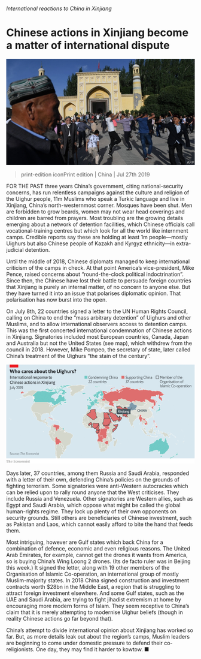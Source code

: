 ###### International reactions to China in Xinjiang

# Chinese actions in Xinjiang become a matter of international dispute 

![image](images/20190727_CNP501.jpg) 

> print-edition iconPrint edition | China | Jul 27th 2019 

 FOR THE PAST three years China’s government, citing national-security concerns, has run relentless campaigns against the culture and religion of the Uighur people, 11m Muslims who speak a Turkic language and live in Xinjiang, China’s north-westernmost corner. Mosques have been shut. Men are forbidden to grow beards, women may not wear head coverings and children are barred from prayers. Most troubling are the growing details emerging about a network of detention facilities, which Chinese officials call vocational-training centres but which look for all the world like internment camps. Credible reports say these are holding at least 1m people—mostly Uighurs but also Chinese people of Kazakh and Kyrgyz ethnicity—in extra-judicial detention. 

Until the middle of 2018, Chinese diplomats managed to keep international criticism of the camps in check. At that point America’s vice-president, Mike Pence, raised concerns about “round-the-clock political indoctrination”. Since then, the Chinese have lost their battle to persuade foreign countries that Xinjiang is purely an internal matter, of no concern to anyone else. But they have turned it into an issue that polarises diplomatic opinion. That polarisation has now burst into the open. 

On July 8th, 22 countries signed a letter to the UN Human Rights Council, calling on China to end the “mass arbitrary detention” of Uighurs and other Muslims, and to allow international observers access to detention camps. This was the first concerted international condemnation of Chinese actions in Xinjiang. Signatories included most European countries, Canada, Japan and Australia but not the United States (see map), which withdrew from the council in 2018. However, Mike Pompeo, the secretary of state, later called China’s treatment of the Uighurs “the stain of the century”. 

![image](images/20190727_CNM997.png) 

Days later, 37 countries, among them Russia and Saudi Arabia, responded with a letter of their own, defending China’s policies on the grounds of fighting terrorism. Some signatories were anti-Western autocracies which can be relied upon to rally round anyone that the West criticises. They include Russia and Venezuela. Other signatories are Western allies, such as Egypt and Saudi Arabia, which oppose what might be called the global human-rights regime. They lock up plenty of their own opponents on security grounds. Still others are beneficiaries of Chinese investment, such as Pakistan and Laos, which cannot easily afford to bite the hand that feeds them. 

Most intriguing, however are Gulf states which back China for a combination of defence, economic and even religious reasons. The United Arab Emirates, for example, cannot get the drones it wants from America, so is buying China’s Wing Loong 2 drones. (Its de facto ruler was in Beijing this week.) It signed the letter, along with 19 other members of the Organisation of Islamic Co-operation, an international group of mostly Muslim-majority states. In 2018 China signed construction and investment contracts worth $28bn in the Middle East, a region that is struggling to attract foreign investment elsewhere. And some Gulf states, such as the UAE and Saudi Arabia, are trying to fight jihadist extremism at home by encouraging more modern forms of Islam. They seem receptive to China’s claim that it is merely attempting to modernise Uighur beliefs (though in reality Chinese actions go far beyond that). 

China’s attempt to divide international opinion about Xinjiang has worked so far. But, as more details leak out about the region’s camps, Muslim leaders are beginning to come under domestic pressure to defend their co-religionists. One day, they may find it harder to kowtow. ■ 

